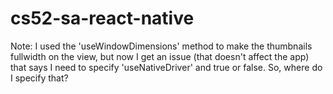 # cs52-sa-react-native

Note: I used the 'useWindowDimensions' method to make the thumbnails fullwidth on the view, but now I get an issue (that doesn't affect the app) that says I need to specify 'useNativeDriver' and true or false. So, where do I specify that?
